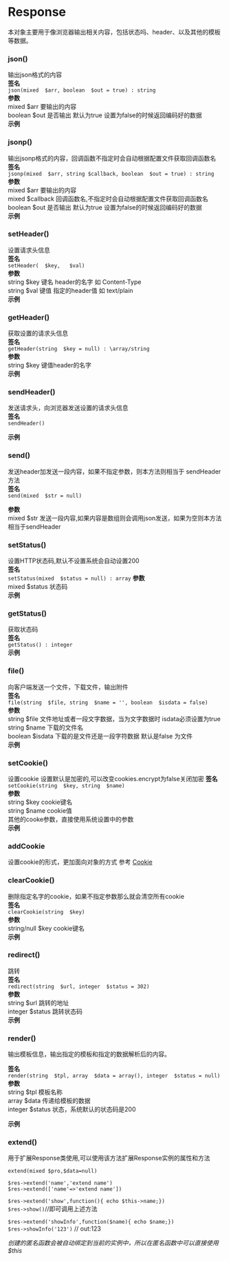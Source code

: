 # Response

本对象主要用于像浏览器输出相关内容，包括状态吗、header、以及其他的模板等数据。  

### json()
输出json格式的内容  
**签名**  
`json(mixed  $arr, boolean  $out = true) : string`  
**参数**  
mixed 	$arr 	要输出的内容   
boolean 	$out 	是否输出 默认为true 设置为false的时候返回编码好的数据  
**示例**

### jsonp()
输出jsonp格式的内容，回调函数不指定时会自动根据配置文件获取回调函数名  
**签名**  
`jsonp(mixed  $arr, string $callback, boolean  $out = true) : string`  
**参数**  
mixed 	$arr 	要输出的内容   
mixed 	$callback 	回调函数名,不指定时会自动根据配置文件获取回调函数名
boolean 	$out 	是否输出 默认为true 设置为false的时候返回编码好的数据  
**示例**  

### setHeader()
设置请求头信息  
**签名**  
`setHeader(  $key,   $val)`  
**参数**  
string $key 键名 header的名字 如 Content-Type  
string $val 键值 指定的header值 如 text/plain  
**示例**  

### getHeader()
获取设置的请求头信息  
**签名**  
`getHeader(string  $key = null) : \array/string`  
**参数**  
string 	$key 	键值header的名字   
**示例**  

### sendHeader()
发送请求头，向浏览器发送设置的请求头信息  
**签名**   
`sendHeader() `  

**示例**  

### send()
发送header加发送一段内容，如果不指定参数，则本方法则相当于 sendHeader方法  
**签名**  
`send(mixed  $str = null) `  

**参数**   
mixed 	$str 发送一段内容,如果内容是数组则会调用json发送，如果为空则本方法相当于sendHeader  

### setStatus()
设置HTTP状态码,默认不设置系统会自动设置200  
**签名**  
`setStatus(mixed  $status = null) : array`
**参数**  
mixed 	$status 状态码   
**示例**  

### getStatus()
获取状态码  
**签名**  
`getStatus() : integer`  
**示例**  

### file()
向客户端发送一个文件，下载文件，输出附件  
**签名**  
`file(string  $file, string  $name = '', boolean  $isdata = false) `  
**参数**  
string 	$file 	文件地址或者一段文字数据，当为文字数据时 isdata必须设置为true  
string 	$name 	下载的文件名  
boolean 	$isdata 	下载的是文件还是一段字符数据 默认是false 为文件   
**示例**  

### setCookie()
设置cookie  设置默认是加密的,可以改变cookies.encrypt为false关闭加密
**签名**  
`setCookie(string  $key, string  $name) `  
**参数**  
string 	$key 	cookie键名  
string 	$name 	cookie值  
其他的cooke参数，直接使用系统设置中的参数  
**示例**  


### addCookie
设置cookie的形式，更加面向对象的方式
参考 [Cookie](http.cookie.md)

### clearCookie()
删除指定名字的cookie，如果不指定参数那么就会清空所有cookie  
**签名**  
`clearCookie(string  $key) `  
**参数**   
string/null 	$key 	cookie键名  
**示例**   

### redirect()
跳转  
**签名**  
`redirect(string  $url, integer  $status = 302) `  
**参数**  
string 	$url 	跳转的地址   
integer 	$status 	跳转状态码   
**示例**  

### render()
输出模板信息，输出指定的模板和指定的数据解析后的内容。  

**签名**  
`render(string  $tpl, array  $data = array(), integer  $status = null) `  
**参数**  
string 	$tpl 	模板名称  
array 	$data 	传递给模板的数据   
integer 	$status 	状态，系统默认的状态码是200   

**示例**  

### extend()

用于扩展Response类使用,可以使用该方法扩展Response实例的属性和方法

`extend(mixed $pro,$data=null)`  

`$res->extend('name','extend name')`  
`$res->extend(['name'=>'extend name'])`  

`$res->extend('show',function(){ echo $this->name;})`   
`$res->show()`//即可调用上述方法

`$res->extend('showInfo',function($name){ echo $name;})`  
`$res->showInfo('123')` // out:123   

*创建的匿名函数会被自动绑定到当前的实例中，所以在匿名函数中可以直接使用$this*